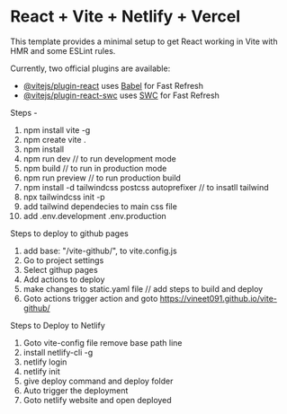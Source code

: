 # React + Vite + Netlify + Vercel

This template provides a minimal setup to get React working in Vite with HMR and some ESLint rules.

Currently, two official plugins are available:

- [@vitejs/plugin-react](https://github.com/vitejs/vite-plugin-react/blob/main/packages/plugin-react/README.md) uses [Babel](https://babeljs.io/) for Fast Refresh
- [@vitejs/plugin-react-swc](https://github.com/vitejs/vite-plugin-react-swc) uses [SWC](https://swc.rs/) for Fast Refresh


Steps -
1) npm install vite -g
2) npm create vite .
3) npm install
4) npm run dev // to run development mode
5) npm build // to run in production mode
6) npm run preview // to run production build
7) npm install -d tailwindcss postcss autoprefixer // to insatll tailwind
8) npx tailwindcss init -p
9) add tailwind dependecies to main css file
10) add .env.development .env.production


Steps to deploy to github pages 
1)  add  base: "/vite-github/", to vite.config.js
1) Go to project settings
2) Select githup pages
3) Add actions to deploy
4) make changes to static.yaml file // add steps to build and deploy
5) Goto actions trigger action and goto https://vineet091.github.io/vite-github/

Steps to Deploy to Netlify
1) Goto vite-config file remove base path line
2) install netlify-cli -g
3) netlify login
4) netlify init
5) give deploy command and deploy folder
6) Auto trigger the deployment
7) Goto netlify website and open deployed 

